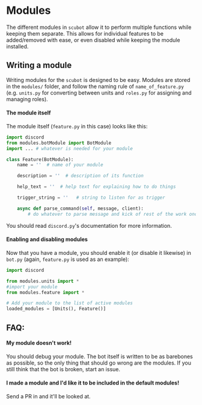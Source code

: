 # Modules
The different modules in `scubot` allow it to perform multiple functions while keeping them separate. This allows for individual features to be added/removed with ease, or even disabled while keeping the module installed.

## Writing a module
Writing modules for the `scubot` is designed to be easy. Modules are stored in the `modules/` folder, and follow the naming rule of `name_of_feature.py` (e.g. `units.py` for converting between units and `roles.py` for assigning and managing roles).
#### The module itself
The module itself (`feature.py` in this case) looks like this:
```Python
import discord
from modules.botModule import BotModule
import ... # whatever is needed for your module

class Feature(BotModule):
    name = ''  # name of your module

    description = ''  # description of its function

    help_text = ''  # help text for explaining how to do things

    trigger_string = ''   # string to listen for as trigger

    async def parse_command(self, message, client):
        # do whatever to parse message and kick of rest of the work once the module is triggered

```
You should read `discord.py`'s documentation for more information.

#### Enabling and disabling modules
Now that you have a module, you should enable it (or disable it likewise) in `bot.py` (again, `feature.py` is used as an example):
```Python
import discord

from modules.units import *
#import your module
from modules.feature import *

# Add your module to the list of active modules
loaded_modules = [Units(), Feature()]

```

## FAQ:
#### My module doesn't work!
You should debug your module. The bot itself is written to be as barebones as possible, so the only thing that should go wrong are the modules. If you still think that the bot is broken, start an issue.
#### I made a module and I'd like it to be included in the default modules!
Send a PR in and it'll be looked at.
